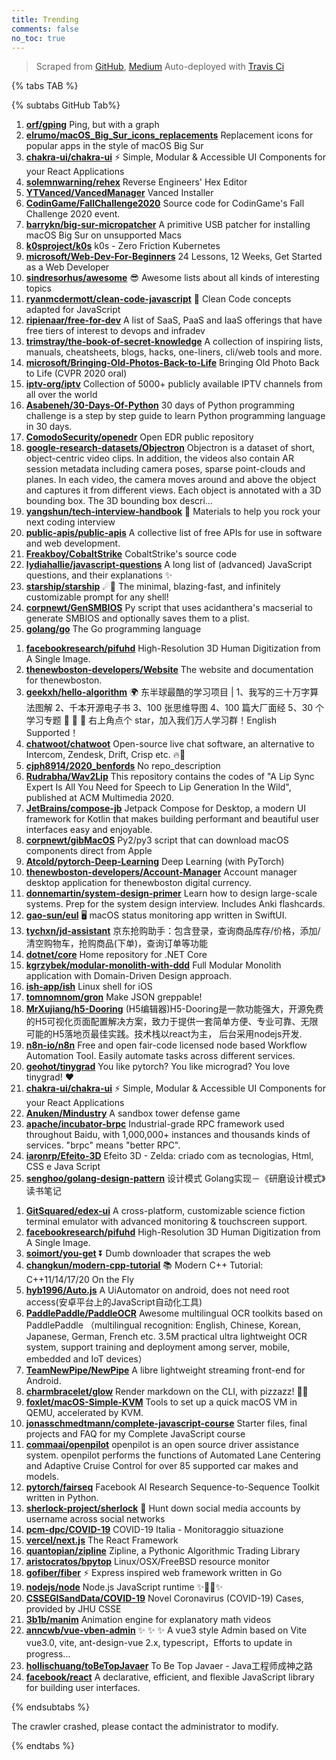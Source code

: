```yaml
---
title: Trending
comments: false
no_toc: true
---
```


> Scraped from [GitHub](https://github.com/trending), [Medium](https://medium.com/topic/popular)
Auto-deployed with [Travis Ci](https://travis-ci.org/)

{% tabs TAB %}
<!-- tab GitHub -->
{% subtabs GitHub Tab%}
<!-- tab Daily -->
1. [**orf/gping**](https://github.com/orf/gping)
Ping, but with a graph
2. [**elrumo/macOS_Big_Sur_icons_replacements**](https://github.com/elrumo/macOS_Big_Sur_icons_replacements)
Replacement icons for popular apps in the style of macOS Big Sur
3. [**chakra-ui/chakra-ui**](https://github.com/chakra-ui/chakra-ui)
⚡️ Simple, Modular & Accessible UI Components for your React Applications
4. [**solemnwarning/rehex**](https://github.com/solemnwarning/rehex)
Reverse Engineers' Hex Editor
5. [**YTVanced/VancedManager**](https://github.com/YTVanced/VancedManager)
Vanced Installer
6. [**CodinGame/FallChallenge2020**](https://github.com/CodinGame/FallChallenge2020)
Source code for CodinGame's Fall Challenge 2020 event.
7. [**barrykn/big-sur-micropatcher**](https://github.com/barrykn/big-sur-micropatcher)
A primitive USB patcher for installing macOS Big Sur on unsupported Macs
8. [**k0sproject/k0s**](https://github.com/k0sproject/k0s)
k0s - Zero Friction Kubernetes
9. [**microsoft/Web-Dev-For-Beginners**](https://github.com/microsoft/Web-Dev-For-Beginners)
24 Lessons, 12 Weeks, Get Started as a Web Developer
10. [**sindresorhus/awesome**](https://github.com/sindresorhus/awesome)
😎 Awesome lists about all kinds of interesting topics
11. [**ryanmcdermott/clean-code-javascript**](https://github.com/ryanmcdermott/clean-code-javascript)
🛁 Clean Code concepts adapted for JavaScript
12. [**ripienaar/free-for-dev**](https://github.com/ripienaar/free-for-dev)
A list of SaaS, PaaS and IaaS offerings that have free tiers of interest to devops and infradev
13. [**trimstray/the-book-of-secret-knowledge**](https://github.com/trimstray/the-book-of-secret-knowledge)
A collection of inspiring lists, manuals, cheatsheets, blogs, hacks, one-liners, cli/web tools and more.
14. [**microsoft/Bringing-Old-Photos-Back-to-Life**](https://github.com/microsoft/Bringing-Old-Photos-Back-to-Life)
Bringing Old Photo Back to Life (CVPR 2020 oral)
15. [**iptv-org/iptv**](https://github.com/iptv-org/iptv)
Collection of 5000+ publicly available IPTV channels from all over the world
16. [**Asabeneh/30-Days-Of-Python**](https://github.com/Asabeneh/30-Days-Of-Python)
30 days of Python programming challenge is a step by step guide to learn Python programming language in 30 days.
17. [**ComodoSecurity/openedr**](https://github.com/ComodoSecurity/openedr)
Open EDR public repository
18. [**google-research-datasets/Objectron**](https://github.com/google-research-datasets/Objectron)
Objectron is a dataset of short, object-centric video clips. In addition, the videos also contain AR session metadata including camera poses, sparse point-clouds and planes. In each video, the camera moves around and above the object and captures it from different views. Each object is annotated with a 3D bounding box. The 3D bounding box descri…
19. [**yangshun/tech-interview-handbook**](https://github.com/yangshun/tech-interview-handbook)
💯 Materials to help you rock your next coding interview
20. [**public-apis/public-apis**](https://github.com/public-apis/public-apis)
A collective list of free APIs for use in software and web development.
21. [**Freakboy/CobaltStrike**](https://github.com/Freakboy/CobaltStrike)
CobaltStrike's source code
22. [**lydiahallie/javascript-questions**](https://github.com/lydiahallie/javascript-questions)
A long list of (advanced) JavaScript questions, and their explanations ✨
23. [**starship/starship**](https://github.com/starship/starship)
☄🌌️ The minimal, blazing-fast, and infinitely customizable prompt for any shell!
24. [**corpnewt/GenSMBIOS**](https://github.com/corpnewt/GenSMBIOS)
Py script that uses acidanthera's macserial to generate SMBIOS and optionally saves them to a plist.
25. [**golang/go**](https://github.com/golang/go)
The Go programming language
<!-- endtab -->
<!-- tab Weekly -->
1. [**facebookresearch/pifuhd**](https://github.com/facebookresearch/pifuhd)
High-Resolution 3D Human Digitization from A Single Image.
2. [**thenewboston-developers/Website**](https://github.com/thenewboston-developers/Website)
The website and documentation for thenewboston.
3. [**geekxh/hello-algorithm**](https://github.com/geekxh/hello-algorithm)
🌍 东半球最酷的学习项目 | 1、我写的三十万字算法图解 2、千本开源电子书 3、100 张思维导图 4、100 篇大厂面经 5、30 个学习专题 🚀 🚀 🚀 右上角点个 star，加入我们万人学习群！English Supported！
4. [**chatwoot/chatwoot**](https://github.com/chatwoot/chatwoot)
Open-source live chat software, an alternative to Intercom, Zendesk, Drift, Crisp etc. 🔥💬
5. [**cjph8914/2020_benfords**](https://github.com/cjph8914/2020_benfords)
No repo_description
6. [**Rudrabha/Wav2Lip**](https://github.com/Rudrabha/Wav2Lip)
This repository contains the codes of "A Lip Sync Expert Is All You Need for Speech to Lip Generation In the Wild", published at ACM Multimedia 2020.
7. [**JetBrains/compose-jb**](https://github.com/JetBrains/compose-jb)
Jetpack Compose for Desktop, a modern UI framework for Kotlin that makes building performant and beautiful user interfaces easy and enjoyable.
8. [**corpnewt/gibMacOS**](https://github.com/corpnewt/gibMacOS)
Py2/py3 script that can download macOS components direct from Apple
9. [**Atcold/pytorch-Deep-Learning**](https://github.com/Atcold/pytorch-Deep-Learning)
Deep Learning (with PyTorch)
10. [**thenewboston-developers/Account-Manager**](https://github.com/thenewboston-developers/Account-Manager)
Account manager desktop application for thenewboston digital currency.
11. [**donnemartin/system-design-primer**](https://github.com/donnemartin/system-design-primer)
Learn how to design large-scale systems. Prep for the system design interview. Includes Anki flashcards.
12. [**gao-sun/eul**](https://github.com/gao-sun/eul)
🖥️ macOS status monitoring app written in SwiftUI.
13. [**tychxn/jd-assistant**](https://github.com/tychxn/jd-assistant)
京东抢购助手：包含登录，查询商品库存/价格，添加/清空购物车，抢购商品(下单)，查询订单等功能
14. [**dotnet/core**](https://github.com/dotnet/core)
Home repository for .NET Core
15. [**kgrzybek/modular-monolith-with-ddd**](https://github.com/kgrzybek/modular-monolith-with-ddd)
Full Modular Monolith application with Domain-Driven Design approach.
16. [**ish-app/ish**](https://github.com/ish-app/ish)
Linux shell for iOS
17. [**tomnomnom/gron**](https://github.com/tomnomnom/gron)
Make JSON greppable!
18. [**MrXujiang/h5-Dooring**](https://github.com/MrXujiang/h5-Dooring)
(H5编辑器)H5-Dooring是一款功能强大，开源免费的H5可视化页面配置解决方案，致力于提供一套简单方便、专业可靠、无限可能的H5落地页最佳实践。技术栈以react为主， 后台采用nodejs开发.
19. [**n8n-io/n8n**](https://github.com/n8n-io/n8n)
Free and open fair-code licensed node based Workflow Automation Tool. Easily automate tasks across different services.
20. [**geohot/tinygrad**](https://github.com/geohot/tinygrad)
You like pytorch? You like micrograd? You love tinygrad! ❤️
21. [**chakra-ui/chakra-ui**](https://github.com/chakra-ui/chakra-ui)
⚡️ Simple, Modular & Accessible UI Components for your React Applications
22. [**Anuken/Mindustry**](https://github.com/Anuken/Mindustry)
A sandbox tower defense game
23. [**apache/incubator-brpc**](https://github.com/apache/incubator-brpc)
Industrial-grade RPC framework used throughout Baidu, with 1,000,000+ instances and thousands kinds of services. "brpc" means "better RPC".
24. [**iaronrp/Efeito-3D**](https://github.com/iaronrp/Efeito-3D)
Efeito 3D - Zelda: criado com as tecnologias, Html, CSS e Java Script
25. [**senghoo/golang-design-pattern**](https://github.com/senghoo/golang-design-pattern)
设计模式 Golang实现－《研磨设计模式》读书笔记
<!-- endtab -->
<!-- tab Monthly -->
1. [**GitSquared/edex-ui**](https://github.com/GitSquared/edex-ui)
A cross-platform, customizable science fiction terminal emulator with advanced monitoring & touchscreen support.
2. [**facebookresearch/pifuhd**](https://github.com/facebookresearch/pifuhd)
High-Resolution 3D Human Digitization from A Single Image.
3. [**soimort/you-get**](https://github.com/soimort/you-get)
⏬ Dumb downloader that scrapes the web
4. [**changkun/modern-cpp-tutorial**](https://github.com/changkun/modern-cpp-tutorial)
📚 Modern C++ Tutorial: C++11/14/17/20 On the Fly
5. [**hyb1996/Auto.js**](https://github.com/hyb1996/Auto.js)
A UiAutomator on android, does not need root access(安卓平台上的JavaScript自动化工具)
6. [**PaddlePaddle/PaddleOCR**](https://github.com/PaddlePaddle/PaddleOCR)
Awesome multilingual OCR toolkits based on PaddlePaddle （multilingual recognition: English, Chinese, Korean, Japanese, German, French etc. 3.5M practical ultra lightweight OCR system, support training and deployment among server, mobile, embedded and IoT devices）
7. [**TeamNewPipe/NewPipe**](https://github.com/TeamNewPipe/NewPipe)
A libre lightweight streaming front-end for Android.
8. [**charmbracelet/glow**](https://github.com/charmbracelet/glow)
Render markdown on the CLI, with pizzazz! 💅🏻
9. [**foxlet/macOS-Simple-KVM**](https://github.com/foxlet/macOS-Simple-KVM)
Tools to set up a quick macOS VM in QEMU, accelerated by KVM.
10. [**jonasschmedtmann/complete-javascript-course**](https://github.com/jonasschmedtmann/complete-javascript-course)
Starter files, final projects and FAQ for my Complete JavaScript course
11. [**commaai/openpilot**](https://github.com/commaai/openpilot)
openpilot is an open source driver assistance system. openpilot performs the functions of Automated Lane Centering and Adaptive Cruise Control for over 85 supported car makes and models.
12. [**pytorch/fairseq**](https://github.com/pytorch/fairseq)
Facebook AI Research Sequence-to-Sequence Toolkit written in Python.
13. [**sherlock-project/sherlock**](https://github.com/sherlock-project/sherlock)
🔎 Hunt down social media accounts by username across social networks
14. [**pcm-dpc/COVID-19**](https://github.com/pcm-dpc/COVID-19)
COVID-19 Italia - Monitoraggio situazione
15. [**vercel/next.js**](https://github.com/vercel/next.js)
The React Framework
16. [**quantopian/zipline**](https://github.com/quantopian/zipline)
Zipline, a Pythonic Algorithmic Trading Library
17. [**aristocratos/bpytop**](https://github.com/aristocratos/bpytop)
Linux/OSX/FreeBSD resource monitor
18. [**gofiber/fiber**](https://github.com/gofiber/fiber)
⚡️ Express inspired web framework written in Go
19. [**nodejs/node**](https://github.com/nodejs/node)
Node.js JavaScript runtime ✨🐢🚀✨
20. [**CSSEGISandData/COVID-19**](https://github.com/CSSEGISandData/COVID-19)
Novel Coronavirus (COVID-19) Cases, provided by JHU CSSE
21. [**3b1b/manim**](https://github.com/3b1b/manim)
Animation engine for explanatory math videos
22. [**anncwb/vue-vben-admin**](https://github.com/anncwb/vue-vben-admin)
✨ ✨ ✨ A vue3 style Admin based on Vite vue3.0, vite, ant-design-vue 2.x, typescript，Efforts to update in progress...
23. [**hollischuang/toBeTopJavaer**](https://github.com/hollischuang/toBeTopJavaer)
To Be Top Javaer - Java工程师成神之路
24. [**facebook/react**](https://github.com/facebook/react)
A declarative, efficient, and flexible JavaScript library for building user interfaces.
<!-- endtab -->
{% endsubtabs %}
<!-- endtab -->
<!-- tab Medium -->
The crawler crashed, please contact the administrator to modify.
<!-- endtab -->
{% endtabs %}
